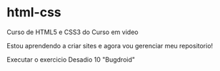 # html-css
 Curso de HTML5 e CSS3 do Curso em video

Estou aprendendo a criar sites e agora vou gerenciar meu repositorio!

<a harf="https://rafaelfelipe007.github.io/html-css/Exercicios/ex22%20Desafio%2010/#">Executar o exercicio Desadio 10 "Bugdroid"